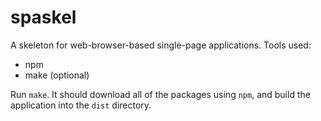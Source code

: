 # spaskel

A skeleton for web-browser-based single-page applications.  Tools used:

- npm
- make (optional)

Run ```make```.  It should download all of the packages using ```npm```, and build the application into the ```dist``` directory.
